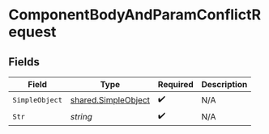 # ComponentBodyAndParamConflictRequest


## Fields

| Field                                                      | Type                                                       | Required                                                   | Description                                                |
| ---------------------------------------------------------- | ---------------------------------------------------------- | ---------------------------------------------------------- | ---------------------------------------------------------- |
| `SimpleObject`                                             | [shared.SimpleObject](../../models/shared/simpleobject.md) | :heavy_check_mark:                                         | N/A                                                        |
| `Str`                                                      | *string*                                                   | :heavy_check_mark:                                         | N/A                                                        |